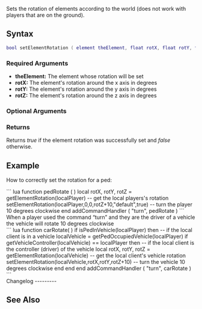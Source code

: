 Sets the rotation of elements according to the world (does not work with players that are on the ground).

Syntax
------

``` lua
bool setElementRotation ( element theElement, float rotX, float rotY, float rotZ [, string rotOrder = "default", bool conformPedRotation = false ] )       
```

### Required Arguments

-   **theElement:** The element whose rotation will be set
-   **rotX:** The element's rotation around the x axis in degrees
-   **rotY:** The element's rotation around the y axis in degrees
-   **rotZ:** The element's rotation around the z axis in degrees

### Optional Arguments

### Returns

Returns *true* if the element rotation was successfully set and *false* otherwise.

Example
-------

How to correctly set the rotation for a ped:

<section name="Client" class="client" show="true">
``` lua
function pedRotate ( )
    local rotX, rotY, rotZ = getElementRotation(localPlayer) -- get the local players's rotation
    setElementRotation(localPlayer,0,0,rotZ+10,"default",true) -- turn the player 10 degrees clockwise
end
addCommandHandler ( "turn", pedRotate )
```

</section>
When a player used the command “turn” and they are the driver of a vehicle the vehicle will rotate 10 degrees clockwise

<section name="Client" class="client" show="true">
``` lua
function carRotate( )
    if isPedInVehicle(localPlayer) then -- if the local client is in a vehicle
        localVehicle = getPedOccupiedVehicle(localPlayer)
        if getVehicleController(localVehicle) == localPlayer then -- if the local client is the controller (driver) of the vehicle
            local rotX, rotY, rotZ = getElementRotation(localVehicle) -- get the local client's vehicle rotation
            setElementRotation(localVehicle,rotX,rotY,rotZ+10) -- turn the vehicle 10 degrees clockwise
         end
    end
end
addCommandHandler ( "turn", carRotate )
```

</section>
Changelog
---------

See Also
--------
